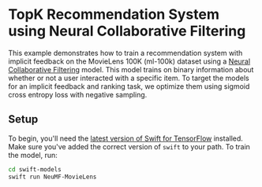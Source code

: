 # TopK Recommendation System using Neural Collaborative Filtering

This example demonstrates how to train a recommendation system with implicit feedback on the
MovieLens 100K (ml-100k) dataset using a [Neural Collaborative Filtering](https://arxiv.org/abs/1708.05031)
model. This model trains on binary information about whether or not a user interacted with a specific item.
To target the models for an implicit feedback and ranking task, we optimize them using sigmoid cross entropy
loss with negative sampling.

## Setup

To begin, you'll need the [latest version of Swift for
TensorFlow](https://github.com/tensorflow/swift/blob/master/Installation.md)
installed. Make sure you've added the correct version of `swift` to your path.
To train the model, run:

```sh
cd swift-models
swift run NeuMF-MovieLens
```

